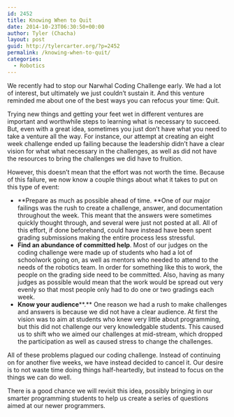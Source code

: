 ```yaml
---
id: 2452
title: Knowing When to Quit
date: 2014-10-23T06:30:50+00:00
author: Tyler (Chacha)
layout: post
guid: http://tylercarter.org/?p=2452
permalink: /knowing-when-to-quit/
categories:
  - Robotics
---
```

We recently had to stop our Narwhal Coding Challenge early. We had a lot of interest, but ultimately we just couldn&#8217;t sustain it. And this venture reminded me about one of the best ways you can refocus your time: Quit.

Trying new things and getting your feet wet in different ventures are important and worthwhile steps to learning what is necessary to succeed. But, even with a great idea, sometimes you just don&#8217;t have what you need to take a venture all the way. For instance, our attempt at creating an eight week challenge ended up failing because the leadership didn&#8217;t have a clear vision for what what necessary in the challenges, as well as did not have the resources to bring the challenges we did have to fruition.

However, this doesn&#8217;t mean that the effort was not worth the time. Because of this failure, we now know a couple things about what it takes to put on this type of event:

  * **Prepare as much as possible ahead of time. **One of our major failings was the rush to create a challenge, answer, and documentation throughout the week. This meant that the answers were sometimes quickly thought through, and several were just not posted at all. All of this effort, if done beforehand, could have instead have been spent grading submissions making the entire process less stressful.
  * **Find an abundance of committed help**. Most of our judges on the coding challenge were made up of students who had a lot of schoolwork going on, as well as mentors who needed to attend to the needs of the robotics team. In order for something like this to work, the people on the grading side need to be committed. Also, having as many judges as possible would mean that the work would be spread out very evenly so that most people only had to do one or two gradings each week.
  * **Know your audience****.** One reason we had a rush to make challenges and answers is because we did not have a clear audience. At first the vision was to aim at students who knew very little about programming, but this did not challenge our very knowledgable students. This caused us to shift who we aimed our challenges at mid-stream, which dropped the participation as well as caused stress to change the challenges.

All of these problems plagued our coding challenge. Instead of continuing on for another five weeks, we have instead decided to cancel it. Our desire is to not waste time doing things half-heartedly, but instead to focus on the things we can do well.

There is a good chance we will revisit this idea, possibly bringing in our smarter programming students to help us create a series of questions aimed at our newer programmers.

&nbsp;